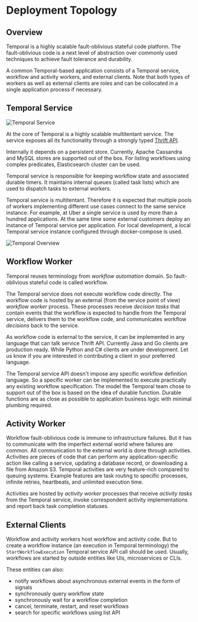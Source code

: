# Deployment Topology

## Overview

Temporal is a highly scalable fault-oblivious stateful code platform. The fault-oblivious code is a next level of abstraction over commonly used techniques to achieve fault tolerance and durability.

A common Temporal-based application consists of a Temporal service, workflow and activity workers, and external clients.
Note that both types of workers as well as external clients are roles and can be collocated in a single application process if necessary.

## Temporal Service

![Temporal Service](../../assets/overview.png)

At the core of Temporal is a highly scalable multitentant service. The service exposes all its functionality through a strongly typed [Thrift API](https://github.com/uber/cadence/blob/11448bb7729857022b9f382b356b61e8a9aa77f1/idl/github.com/uber/cadence/cadence.thrift#L33).

Internally it depends on a persistent store. Currently, Apache Cassandra and MySQL stores are supported out of the box. For listing workflows using complex predicates, Elasticsearch cluster can be used.

Temporal service is responsible for keeping workflow state and associated durable timers. It maintains internal queues (called task lists) which are used to dispatch tasks to external workers.

Temporal service is multitentant. Therefore it is expected that multiple pools of workers implementing different use cases connect to the same service instance. For example, at Uber a single service is used by more than a hundred applications. At the same time some external customers deploy an instance of Temporal service per application. For local development, a local Temporal service instance configured through docker-compose is used.

![Temporal Overview](cadence-overview.svg)

## Workflow Worker

Temporal reuses terminology from _workflow automation_ domain. So fault-oblivious stateful code is called workflow.

The Temporal service does not execute workflow code directly. The workflow code is hosted by an external (from the service point of view) _workflow worker_ process. These processes receive _decision tasks_ that contain events that the workflow is expected to handle from the Temporal service, delivers them to the workflow code, and communicates workflow _decisions_ back to the service.

As workflow code is external to the service, it can be implemented in any language that can talk service Thrift API. Currently Java and Go clients are production ready. While Python and C# clients are under development. Let us know if you are interested in contributing a client in your preferred language.

The Temporal service API doesn't impose any specific workflow definition language. So a specific worker can be implemented to execute practically any existing workflow specification. The model the Temporal team chose to support out of the box is based on the idea of durable function. Durable functions are as close as possible to application business logic with minimal plumbing required.

## Activity Worker

Workflow fault-oblivious code is immune to infrastructure failures. But it has to communicate with the imperfect external world where failures are common. All communication to the external world is done through activities. Activities are pieces of code that can perform any application-specific action like calling a service, updating a database record, or downloading a file from Amazon S3. Temporal activities are very feature-rich compared to queuing systems. Example features are task routing to specific processes, infinite retries, heartbeats, and unlimited execution time.

Activities are hosted by _activity worker_ processes that receive _activity tasks_ from the Temporal service, invoke correspondent activity implementations and report back task completion statuses.

## External Clients

Workflow and activity workers host workflow and activity code. But to create a workflow instance (an execution in Temporal terminology) the `StartWorkflowExecution` Temporal service API call should be used. Usually, workflows are started by outside entities like UIs, microservices or CLIs.

These entities can also:

- notify workflows about asynchronous external events in the form of signals
- synchronously query workflow state
- synchronously wait for a workflow completion
- cancel, terminate, restart, and reset workflows
- search for specific workflows using list API
